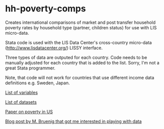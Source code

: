 hh-poverty-comps
================

Creates international comparisons of market and post transfer household poverty rates by household type 
(partner, children status) for use with LIS micro-data.

Stata code is used with the LIS Data Center's cross-country micro-data (http://www.lisdatacenter.org/) 
LISSY interface.

Three types of data are outputed for each country. Code needs to be manually adjusted for each country 
that is added to the list. Sorry, I'm not a great Stata programmer.

Note, that code will not work for countries that use different income data definitions e.g. Sweden, Japan.

[List of variables](http://www.lisdatacenter.org/wp-content/uploads/our-lis-documentation-variables-list.pdf)

[List of datasets](http://www.lisdatacenter.org/our-data/lis-database/documentation/list-of-datasets/)

[Paper on poverty in US](http://www.ncbi.nlm.nih.gov/pmc/articles/PMC2831375/)

[Blog post by M. Bruenig that got me interested in playing with data](http://www.demos.org/blog/4/14/14/single-mother-child-poverty-myth)
